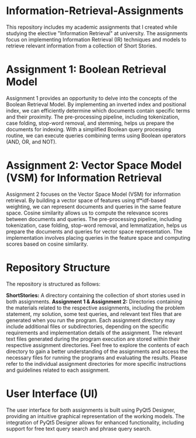 # Information-Retrieval-Assignments
This repository includes my academic assignments that I created while studying the elective "Information Retrieval" at university. The assignments focus on implementing Information Retrieval (IR) techniques and models to retrieve relevant information from a collection of Short Stories.

# Assignment 1: Boolean Retrieval Model
Assignment 1 provides an opportunity to delve into the concepts of the Boolean Retrieval Model. By implementing an inverted index and positional index, we can efficiently determine which documents contain specific terms and their proximity. The pre-processing pipeline, including tokenization, case folding, stop-word removal, and stemming, helps us prepare the documents for indexing. With a simplified Boolean query processing routine, we can execute queries combining terms using Boolean operators (AND, OR, and NOT).

# Assignment 2: Vector Space Model (VSM) for Information Retrieval
Assignment 2 focuses on the Vector Space Model (VSM) for information retrieval. By building a vector space of features using tf*idf-based weighting, we can represent documents and queries in the same feature space. Cosine similarity allows us to compute the relevance scores between documents and queries. The pre-processing pipeline, including tokenization, case folding, stop-word removal, and lemmatization, helps us prepare the documents and queries for vector space representation. The implementation involves placing queries in the feature space and computing scores based on cosine similarity.

# Repository Structure
The repository is structured as follows:

**ShortStories:** A directory containing the collection of short stories used in both assignments.
**Assignment 1 & Assignment 2:** Directories containing the materials related to the respective assignments, including the problem statement, my solution, some test queries, and relevant text files that are generated when you run the program.
Each assignment directory may include additional files or subdirectories, depending on the specific requirements and implementation details of the assignment. The relevant text files generated during the program execution are stored within their respective assignment directories.
Feel free to explore the contents of each directory to gain a better understanding of the assignments and access the necessary files for running the programs and evaluating the results.
Please refer to the individual assignment directories for more specific instructions and guidelines related to each assignment.


# User Interface (UI)
The user interface for both assignments is built using PyQt5 Designer, providing an intuitive graphical representation of the working models. The integration of PyQt5 Designer allows for enhanced functionality, including support for free text query search and phrase query search.
